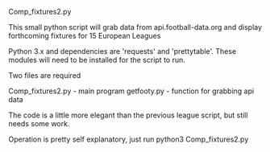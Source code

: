  Comp_fixtures2.py

This small python script will grab data from api.football-data.org and display forthcoming fixtures
for 15 European Leagues

Python 3.x and dependencies are 'requests' and 'prettytable'.  These modules will need to be installed for the
script to run.

Two files are required

Comp_fixtures2.py - main program
getfooty.py - function for grabbing api data

The code is a little more elegant than the previous league script, but still needs some work.

Operation is pretty self explanatory, just run python3 Comp_fixtures2.py

